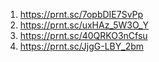 1. https://prnt.sc/7opbDIE7SvPp
2. https://prnt.sc/uxHAz_5W3O_Y
3. https://prnt.sc/40QRKO3nCfsu
4. https://prnt.sc/JjgG-LBY_2bm
